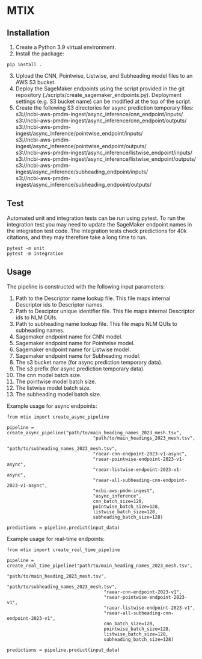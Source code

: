 # MTIX

## Installation

1. Create a Python 3.9 virtual environment. 
2. Install the package:

```
pip install .
```
3. Upload the CNN, Pointwise, Listwise, and Subheading model files to an AWS S3 bucket.
4. Deploy the SageMaker endpoints using the script provided in the git repository (./scripts/create_sagemaker_endpoints.py). Deployment settings (e.g. S3 bucket name) can be modified at the top of the script.
5. Create the following S3 directories for async prediction temporary files:<br>
s3://ncbi-aws-pmdm-ingest/async_inference/cnn_endpoint/inputs/<br>
s3://ncbi-aws-pmdm-ingest/async_inference/cnn_endpoint/outputs/<br>
s3://ncbi-aws-pmdm-ingest/async_inference/pointwise_endpoint/inputs/<br>
s3://ncbi-aws-pmdm-ingest/async_inference/pointwise_endpoint/outputs/<br>
s3://ncbi-aws-pmdm-ingest/async_inference/listwise_endpoint/inputs/<br>
s3://ncbi-aws-pmdm-ingest/async_inference/listwise_endpoint/outputs/<br>
s3://ncbi-aws-pmdm-ingest/async_inference/subheading_endpoint/inputs/<br>
s3://ncbi-aws-pmdm-ingest/async_inference/subheading_endpoint/outputs/<br>

## Test
Automated unit and integration tests can be run using pytest. To run the integration test you may need to update the SageMaker endpoint names in the integration test code. The integration tests check predictions for 40k citations, and they may therefore take a long time to run.
```
pytest -m unit
pytest -m integration
```

## Usage

The pipeline is constructed with the following input parameters:

1. Path to the Descriptor name lookup file. This file maps internal Descriptor ids to Descriptor names.
2. Path to Desciptor unique identifier file. This file maps internal Descriptor ids to NLM DUIs.
3. Path to subheading name lookup file. This file maps NLM QUIs to subheading names.
4. Sagemaker endpoint name for CNN model.
5. Sagemaker endpoint name for Pointwise model.
6. Sagemaker endpoint name for Listwise model.
7. Sagemaker endpoint name for Subheading model.
8. The s3 bucket name (for async prediction temporary data).
9. The s3 prefix (for async prediction temporary data).
10. The cnn model batch size.
11. The pointwise model batch size.
12. The listwise model batch size.
13. The subheading model batch size.

Example usage for async endpoints:

```
from mtix import create_async_pipeline

pipeline = create_async_pipeline("path/to/main_heading_names_2023_mesh.tsv", 
                                "path/to/main_headings_2023_mesh.tsv", 
                                "path/to/subheading_names_2023_mesh.tsv",
                                "raear-cnn-endpoint-2023-v1-async", 
                                "raear-pointwise-endpoint-2023-v1-async", 
                                "raear-listwise-endpoint-2023-v1-async",
                                "raear-all-subheading-cnn-endpoint-2023-v1-async",
                                "ncbi-aws-pmdm-ingest",
                                "async_inference",
                                cnn_batch_size=128,
                                pointwise_batch_size=128,
                                listwise_batch_size=128,
                                subheading_batch_size=128)

predictions = pipeline.predict(input_data)
```

Example usage for real-time endpoints:


```
from mtix import create_real_time_pipeline

pipeline = create_real_time_pipeline("path/to/main_heading_names_2023_mesh.tsv", 
                                    "path/to/main_heading_2023_mesh.tsv", 
                                    "path/to/subheading_names_2023_mesh.tsv",
                                    "raear-cnn-endpoint-2023-v1", 
                                    "raear-pointwise-endpoint-2023-v1", 
                                    "raear-listwise-endpoint-2023-v1",
                                    "raear-all-subheading-cnn-endpoint-2023-v1",
                                    cnn_batch_size=128,
                                    pointwise_batch_size=128,
                                    listwise_batch_size=128,
                                    subheading_batch_size=128)

predictions = pipeline.predict(input_data)
```